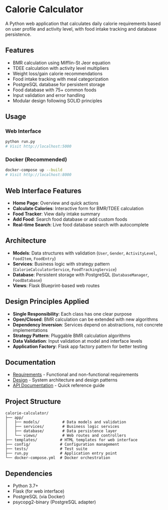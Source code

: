 # Calorie Calculator

A Python web application that calculates daily calorie requirements based on user profile and activity level, with food intake tracking and database persistence.

## Features

- BMR calculation using Mifflin-St Jeor equation
- TDEE calculation with activity level multipliers
- Weight loss/gain calorie recommendations
- Food intake tracking with meal categorization
- PostgreSQL database for persistent storage
- Food database with 75+ common foods
- Input validation and error handling
- Modular design following SOLID principles

## Usage

### Web Interface
```bash
python run.py
# Visit http://localhost:5000
```

### Docker (Recommended)
```bash
docker-compose up --build
# Visit http://localhost:8000
```

## Web Interface Features

- **Home Page**: Overview and quick actions
- **Calculate Calories**: Interactive form for BMR/TDEE calculation
- **Food Tracker**: View daily intake summary
- **Add Food**: Search food database or add custom foods
- **Real-time Search**: Live food database search with autocomplete

## Architecture

- **Models**: Data structures with validation (`User`, `Gender`, `ActivityLevel`, `FoodItem`, `FoodEntry`)
- **Services**: Business logic with strategy pattern (`CalorieCalculatorService`, `FoodTrackingService`)
- **Database**: Persistent storage with PostgreSQL (`DatabaseManager`, `FoodDatabase`)
- **Views**: Flask Blueprint-based web routes

## Design Principles Applied

- **Single Responsibility**: Each class has one clear purpose
- **Open/Closed**: BMR calculation can be extended with new algorithms
- **Dependency Inversion**: Services depend on abstractions, not concrete implementations
- **Strategy Pattern**: Pluggable BMR calculation algorithms
- **Data Validation**: Input validation at model and interface levels
- **Application Factory**: Flask app factory pattern for better testing

## Documentation

- [Requirements](docs/requirements.md) - Functional and non-functional requirements
- [Design](docs/design.md) - System architecture and design patterns
- [API Documentation](docs/README.md) - Quick reference guide

## Project Structure

```
calorie-calculator/
├── app/
│   ├── models/          # Data models and validation
│   ├── services/        # Business logic services
│   ├── database/        # Data persistence layer
│   └── views/           # Web routes and controllers
├── templates/          # HTML templates for web interface
├── config/             # Configuration management
├── tests/              # Test suite
├── run.py              # Application entry point
└── docker-compose.yml  # Docker orchestration
```

## Dependencies

- Python 3.7+
- Flask (for web interface)
- PostgreSQL (via Docker)
- psycopg2-binary (PostgreSQL adapter)
